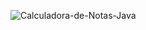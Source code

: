 ![Calculadora-de-Notas-Java](https://github.com/jonata1200/Calculadora-de-Notas-Java/assets/106604675/62be3413-4ab0-4b11-b1eb-e9a264d3d27a)

